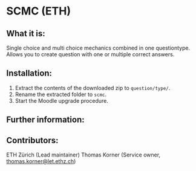 # SCMC (ETH)

## What it is:
Single choice and multi choice mechanics combined in one questiontype.
Allows you to create question with one or multiple correct answers.

## Installation:
1. Extract the contents of the downloaded zip to `question/type/`.
1. Rename the extracted folder to `scmc`.
1. Start the Moodle upgrade procedure.

## Further information:
 
## Contributors:
ETH Zürich (Lead maintainer)
Thomas Korner (Service owner, thomas.korner@let.ethz.ch)